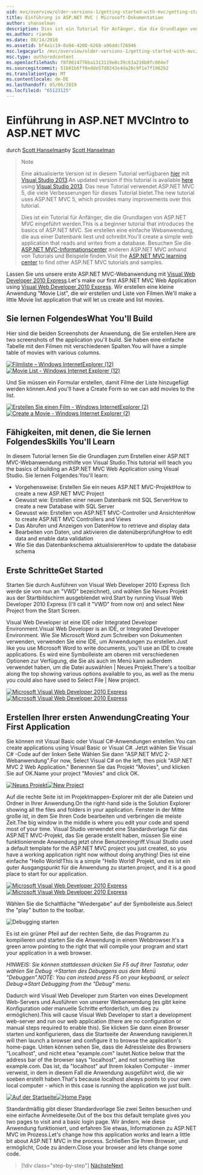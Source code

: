 ```yaml
---
uid: mvc/overview/older-versions-1/getting-started-with-mvc/getting-started-with-mvc-part1
title: Einführung in ASP.NET MVC | Microsoft-Dokumentation
author: shanselman
description: Dies ist ein Tutorial für Anfänger, die die Grundlagen von ASP.NET MVC eingeführt werden. Erstellen Sie eine einfache Webanwendung, die aus einer Datenbank liest und schreibt.
ms.author: riande
ms.date: 08/14/2010
ms.assetid: bf4a1c19-0a94-4208-b268-a96ddcf26946
msc.legacyurl: /mvc/overview/older-versions-1/getting-started-with-mvc/getting-started-with-mvc-part1
msc.type: authoredcontent
ms.openlocfilehash: f8f0014776ba1313119e8c39c63a216b0fc864e7
ms.sourcegitcommit: 51b01b6ff8edde57d8243e4da28c9f1e7f1962b2
ms.translationtype: MT
ms.contentlocale: de-DE
ms.lasthandoff: 05/06/2019
ms.locfileid: "65123125"
---
```

# <a name="intro-to-aspnet-mvc"></a><span data-ttu-id="d0b82-104">Einführung in ASP.NET MVC</span><span class="sxs-lookup"><span data-stu-id="d0b82-104">Intro to ASP.NET MVC</span></span>

<span data-ttu-id="d0b82-105">durch [Scott Hanselman](https://github.com/shanselman)</span><span class="sxs-lookup"><span data-stu-id="d0b82-105">by [Scott Hanselman](https://github.com/shanselman)</span></span>

> > [!NOTE]
> > <span data-ttu-id="d0b82-106">Eine aktualisierte Version ist in diesem Tutorial verfügbaren [hier](../../getting-started/introduction/getting-started.md) mit [Visual Studio 2013](https://my.visualstudio.com/Downloads?q=visual%20studio%202013).</span><span class="sxs-lookup"><span data-stu-id="d0b82-106">An updated version if this tutorial is available [here](../../getting-started/introduction/getting-started.md) using [Visual Studio 2013](https://my.visualstudio.com/Downloads?q=visual%20studio%202013).</span></span> <span data-ttu-id="d0b82-107">Das neue Tutorial verwendet ASP.NET MVC 5, die viele Verbesserungen für dieses Tutorial bietet.</span><span class="sxs-lookup"><span data-stu-id="d0b82-107">The new tutorial uses ASP.NET MVC 5, which provides many improvements over this tutorial.</span></span>
>
>
> <span data-ttu-id="d0b82-108">Dies ist ein Tutorial für Anfänger, die die Grundlagen von ASP.NET MVC eingeführt werden.</span><span class="sxs-lookup"><span data-stu-id="d0b82-108">This is a beginner tutorial that introduces the basics of ASP.NET MVC.</span></span> <span data-ttu-id="d0b82-109">Sie erstellen eine einfache Webanwendung, die aus einer Datenbank liest und schreibt.</span><span class="sxs-lookup"><span data-stu-id="d0b82-109">You'll create a simple web application that reads and writes from a database.</span></span> <span data-ttu-id="d0b82-110">Besuchen Sie die [ASP.NET MVC-Informationscenter](../../../index.md) anderen ASP.NET MVC anhand von Tutorials und Beispiele finden.</span><span class="sxs-lookup"><span data-stu-id="d0b82-110">Visit the [ASP.NET MVC learning center](../../../index.md) to find other ASP.NET MVC tutorials and samples.</span></span>

<span data-ttu-id="d0b82-111">Lassen Sie uns unsere erste ASP.NET MVC-Webanwendung mit [Visual Web Developer 2010 Express](https://www.microsoft.com/express/Web/).</span><span class="sxs-lookup"><span data-stu-id="d0b82-111">Let's make our first ASP.NET MVC Web Application using [Visual Web Developer 2010 Express](https://www.microsoft.com/express/Web/).</span></span> <span data-ttu-id="d0b82-112">Wir erstellen eine kleine Anwendung "Movie List", die wir erstellen und Liste von Filmen.</span><span class="sxs-lookup"><span data-stu-id="d0b82-112">We'll make a little Movie list application that will let us create and list movies.</span></span>

## <a name="what-youll-build"></a><span data-ttu-id="d0b82-113">Sie lernen Folgendes</span><span class="sxs-lookup"><span data-stu-id="d0b82-113">What You'll Build</span></span>

<span data-ttu-id="d0b82-114">Hier sind die beiden Screenshots der Anwendung, die Sie erstellen.</span><span class="sxs-lookup"><span data-stu-id="d0b82-114">Here are two screenshots of the application you'll build.</span></span> <span data-ttu-id="d0b82-115">Sie haben eine einfache Tabelle mit den Filmen mit verschiedenen Spalten.</span><span class="sxs-lookup"><span data-stu-id="d0b82-115">You will have a simple table of movies with various columns.</span></span>

<span data-ttu-id="d0b82-116">[![Filmliste – Windows InternetExplorer (12)](getting-started-with-mvc-part1/_static/image2.png)](getting-started-with-mvc-part1/_static/image1.png)</span><span class="sxs-lookup"><span data-stu-id="d0b82-116">[![Movie List - Windows Internet Explorer (12)](getting-started-with-mvc-part1/_static/image2.png)](getting-started-with-mvc-part1/_static/image1.png)</span></span>

<span data-ttu-id="d0b82-117">Und Sie müssen ein Formular erstellen, damit Filme der Liste hinzugefügt werden können.</span><span class="sxs-lookup"><span data-stu-id="d0b82-117">And you'll have a Create Form so we can add movies to the list.</span></span>

<span data-ttu-id="d0b82-118">[![Erstellen Sie einen Film - Windows InternetExplorer (2)](getting-started-with-mvc-part1/_static/image4.png)](getting-started-with-mvc-part1/_static/image3.png)</span><span class="sxs-lookup"><span data-stu-id="d0b82-118">[![Create a Movie - Windows Internet Explorer (2)](getting-started-with-mvc-part1/_static/image4.png)](getting-started-with-mvc-part1/_static/image3.png)</span></span>

## <a name="skills-youll-learn"></a><span data-ttu-id="d0b82-119">Fähigkeiten, mit denen, die Sie lernen Folgendes</span><span class="sxs-lookup"><span data-stu-id="d0b82-119">Skills You'll Learn</span></span>

<span data-ttu-id="d0b82-120">In diesem Tutorial lernen Sie die Grundlagen zum Erstellen einer ASP.NET MVC-Webanwendung mithilfe von Visual Studio.</span><span class="sxs-lookup"><span data-stu-id="d0b82-120">This tutorial will teach you the basics of building an ASP.NET MVC Web Application using Visual Studio.</span></span> <span data-ttu-id="d0b82-121">Sie lernen Folgendes:</span><span class="sxs-lookup"><span data-stu-id="d0b82-121">You'll learn:</span></span>

- <span data-ttu-id="d0b82-122">Vorgehensweise: Erstellen Sie ein neues ASP.NET MVC-Projekt</span><span class="sxs-lookup"><span data-stu-id="d0b82-122">How to create a new ASP.NET MVC Project</span></span>
- <span data-ttu-id="d0b82-123">Gewusst wie: Erstellen einer neuen Datenbank mit SQL Server</span><span class="sxs-lookup"><span data-stu-id="d0b82-123">How to create a new Database with SQL Server</span></span>
- <span data-ttu-id="d0b82-124">Gewusst wie: Erstellen von ASP.NET MVC-Controller und Ansichten</span><span class="sxs-lookup"><span data-stu-id="d0b82-124">How to create ASP.NET MVC Controllers and Views</span></span>
- <span data-ttu-id="d0b82-125">Das Abrufen und Anzeigen von Daten</span><span class="sxs-lookup"><span data-stu-id="d0b82-125">How to retrieve and display data</span></span>
- <span data-ttu-id="d0b82-126">Bearbeiten von Daten, und aktivieren die datenüberprüfung</span><span class="sxs-lookup"><span data-stu-id="d0b82-126">How to edit data and enable data validation</span></span>
- <span data-ttu-id="d0b82-127">Wie Sie das Datenbankschema aktualisieren</span><span class="sxs-lookup"><span data-stu-id="d0b82-127">How to update the database schema</span></span>

## <a name="get-started"></a><span data-ttu-id="d0b82-128">Erste Schritte</span><span class="sxs-lookup"><span data-stu-id="d0b82-128">Get Started</span></span>

<span data-ttu-id="d0b82-129">Starten Sie durch Ausführen von Visual Web Developer 2010 Express (Ich werde sie von nun an "VWD" bezeichnet), und wählen Sie Neues Projekt aus der Startbildschirm ausgeblendet wird.</span><span class="sxs-lookup"><span data-stu-id="d0b82-129">Start by running Visual Web Developer 2010 Express (I'll call it "VWD" from now on) and select New Project from the Start Screen.</span></span>

<span data-ttu-id="d0b82-130">Visual Web Developer ist eine IDE oder Integrated Developer Environment.</span><span class="sxs-lookup"><span data-stu-id="d0b82-130">Visual Web Developer is an IDE, or Integrated Developer Environment.</span></span> <span data-ttu-id="d0b82-131">Wie Sie Microsoft Word zum Schreiben von Dokumenten verwenden, verwenden Sie eine IDE, um Anwendungen zu erstellen.</span><span class="sxs-lookup"><span data-stu-id="d0b82-131">Just like you use Microsoft Word to write documents, you'll use an IDE to create applications.</span></span> <span data-ttu-id="d0b82-132">Es wird eine Symbolleiste am oberen mit verschiedenen Optionen zur Verfügung, die Sie als auch im Menü kann außerdem verwendet haben, um die Datei auswählen | Neues Projekt.</span><span class="sxs-lookup"><span data-stu-id="d0b82-132">There's a toolbar along the top showing various options available to you, as well as the menu you could also have used to Select File | New project.</span></span>

<span data-ttu-id="d0b82-133">[![Microsoft Visual Web Developer 2010 Express](getting-started-with-mvc-part1/_static/image6.png)](getting-started-with-mvc-part1/_static/image5.png)</span><span class="sxs-lookup"><span data-stu-id="d0b82-133">[![Microsoft Visual Web Developer 2010 Express](getting-started-with-mvc-part1/_static/image6.png)](getting-started-with-mvc-part1/_static/image5.png)</span></span>

## <a name="creating-your-first-application"></a><span data-ttu-id="d0b82-134">Erstellen Ihrer ersten Anwendung</span><span class="sxs-lookup"><span data-stu-id="d0b82-134">Creating Your First Application</span></span>

<span data-ttu-id="d0b82-135">Sie können mit Visual Basic oder Visual C#-Anwendungen erstellen.</span><span class="sxs-lookup"><span data-stu-id="d0b82-135">You can create applications using Visual Basic or Visual C#.</span></span> <span data-ttu-id="d0b82-136">Jetzt wählen Sie Visual C# -Code auf der linken Seite Wählen Sie dann "ASP.NET MVC 2-Webanwendung".</span><span class="sxs-lookup"><span data-stu-id="d0b82-136">For now, Select Visual C# on the left, then pick "ASP.NET MVC 2 Web Application."</span></span> <span data-ttu-id="d0b82-137">Benennen Sie das Projekt "Movies", und klicken Sie auf OK.</span><span class="sxs-lookup"><span data-stu-id="d0b82-137">Name your project "Movies" and click OK.</span></span>

<span data-ttu-id="d0b82-138">[![Neues Projekt](getting-started-with-mvc-part1/_static/image8.png)](getting-started-with-mvc-part1/_static/image7.png)</span><span class="sxs-lookup"><span data-stu-id="d0b82-138">[![New Project](getting-started-with-mvc-part1/_static/image8.png)](getting-started-with-mvc-part1/_static/image7.png)</span></span>

<span data-ttu-id="d0b82-139">Auf die rechte Seite ist im Projektmappen-Explorer mit der alle Dateien und Ordner in Ihrer Anwendung.</span><span class="sxs-lookup"><span data-stu-id="d0b82-139">On the right-hand side is the Solution Explorer showing all the files and folders in your application.</span></span> <span data-ttu-id="d0b82-140">Fenster in der Mitte große ist, in dem Sie Ihren Code bearbeiten und verbringen die meiste Zeit.</span><span class="sxs-lookup"><span data-stu-id="d0b82-140">The big window in the middle is where you edit your code and spend most of your time.</span></span> <span data-ttu-id="d0b82-141">Visual Studio verwendet eine Standardvorlage für das ASP.NET MVC-Projekt, das Sie gerade erstellt haben, müssen Sie eine funktionierende Anwendung jetzt ohne Benutzereingriff.</span><span class="sxs-lookup"><span data-stu-id="d0b82-141">Visual Studio used a default template for the ASP.NET MVC project you just created, so you have a working application right now without doing anything!</span></span> <span data-ttu-id="d0b82-142">Dies ist eine einfache "Hello World!</span><span class="sxs-lookup"><span data-stu-id="d0b82-142">This is a simple "Hello World!</span></span> <span data-ttu-id="d0b82-143">Projekt, und es ist ein guter Ausgangspunkt für die Anwendung zu starten.</span><span class="sxs-lookup"><span data-stu-id="d0b82-143">project, and it is a good place to start for our application.</span></span>

<span data-ttu-id="d0b82-144">[![Microsoft Visual Web Developer 2010 Express](getting-started-with-mvc-part1/_static/image10.png)](getting-started-with-mvc-part1/_static/image9.png)</span><span class="sxs-lookup"><span data-stu-id="d0b82-144">[![Microsoft Visual Web Developer 2010 Express](getting-started-with-mvc-part1/_static/image10.png)](getting-started-with-mvc-part1/_static/image9.png)</span></span>

<span data-ttu-id="d0b82-145">Wählen Sie die Schaltfläche "Wiedergabe" auf der Symbolleiste aus.</span><span class="sxs-lookup"><span data-stu-id="d0b82-145">Select the "play" button to the toolbar.</span></span>

![Debugging starten](getting-started-with-mvc-part1/_static/image11.png)

<span data-ttu-id="d0b82-147">Es ist ein grüner Pfeil auf der rechten Seite, die das Programm zu kompilieren und starten Sie die Anwendung in einem Webbrowser.</span><span class="sxs-lookup"><span data-stu-id="d0b82-147">It's a green arrow pointing to the right that will compile your program and start your application in a web browser.</span></span>

<span data-ttu-id="d0b82-148">*HINWEIS: Sie können stattdessen drücken Sie F5 auf Ihrer Tastatur, oder wählen Sie Debug -&gt;Starten des Debuggens aus dem Menü "Debuggen".*</span><span class="sxs-lookup"><span data-stu-id="d0b82-148">*NOTE: You can instead press F5 on your keyboard, or select Debug-&gt;Start Debugging from the "Debug" menu.*</span></span>

<span data-ttu-id="d0b82-149">Dadurch wird Visual Web Developer zum Starten von eines Development Web-Servers und Ausführen von unserer Webanwendung (es gibt keine Konfiguration oder manuelle Schritte erforderlich, um dies zu ermöglichen).</span><span class="sxs-lookup"><span data-stu-id="d0b82-149">This will cause Visual Web Developer to start a development web-server and run our web application (there are no configuration or manual steps required to enable this).</span></span> <span data-ttu-id="d0b82-150">Sie klicken Sie dann einen Browser starten und konfigurieren, dass die Startseite der Anwendung navigieren.</span><span class="sxs-lookup"><span data-stu-id="d0b82-150">It will then launch a browser and configure it to browse the application's home-page.</span></span> <span data-ttu-id="d0b82-151">Unten können sehen Sie, dass die Adressleiste des Browsers "Localhost", und nicht etwa "example.com" lautet.</span><span class="sxs-lookup"><span data-stu-id="d0b82-151">Notice below that the address bar of the browser says "localhost", and not something like example.com.</span></span> <span data-ttu-id="d0b82-152">Das ist, da "localhost" auf Ihrem lokalen Computer - immer verweist, in dem in diesem Fall die Anwendung ausgeführt wird, die wir soeben erstellt haben.</span><span class="sxs-lookup"><span data-stu-id="d0b82-152">That's because localhost always points to your own local computer - which in this case is running the application we just built.</span></span>

<span data-ttu-id="d0b82-153">[![Auf der Startseite](getting-started-with-mvc-part1/_static/image13.png)](getting-started-with-mvc-part1/_static/image12.png)</span><span class="sxs-lookup"><span data-stu-id="d0b82-153">[![Home Page](getting-started-with-mvc-part1/_static/image13.png)](getting-started-with-mvc-part1/_static/image12.png)</span></span>

<span data-ttu-id="d0b82-154">Standardmäßig gibt dieser Standardvorlage Sie zwei Seiten besuchen und eine einfache Anmeldeseite.</span><span class="sxs-lookup"><span data-stu-id="d0b82-154">Out of the box this default template gives you two pages to visit and a basic login page.</span></span> <span data-ttu-id="d0b82-155">Wir ändern, wie diese Anwendung funktioniert, und erfahren Sie etwas, Informationen zu ASP.NET MVC im Prozess.</span><span class="sxs-lookup"><span data-stu-id="d0b82-155">Let's change how this application works and learn a little bit about ASP.NET MVC in the process.</span></span> <span data-ttu-id="d0b82-156">Schließen Sie Ihren Browser, und ermöglicht, Code zu ändern.</span><span class="sxs-lookup"><span data-stu-id="d0b82-156">Close your browser and lets change some code.</span></span>

> [!div class="step-by-step"]
> [<span data-ttu-id="d0b82-157">Nächste</span><span class="sxs-lookup"><span data-stu-id="d0b82-157">Next</span></span>](getting-started-with-mvc-part2.md)
